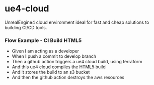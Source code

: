 # ue4-cloud
UnrealEngine4 cloud environment ideal for fast and cheap solutions to building CI/CD tools. 

### Flow Example - CI Build HTML5 
- Given I am acting as a developer
- When I push a commit to develop branch
- Then a github action triggers a ue4 cloud build, using terraform
- And this ue4 cloud compiles the HTML5 build
- And it stores the build to an s3 bucket
- And then the github action destroys the aws resources
